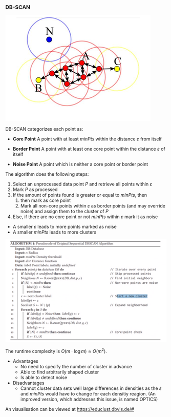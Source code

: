 ### DB-SCAN

![image-20230601110055127](res/DB-SCAN/image-20230601110055127.png)

DB-SCAN categorizes each point as:

* **Core Point**
  A point with at least $minPts$ within the distance $\varepsilon$ from itself

* **Border Point**
  A point with at least one core point within the distance $\varepsilon$ of itself
  
* **Noise Point**
  A point which is neither a core point or border point

The algorithm does the following steps:

1. Select an unprocessed data point $P$ and retrieve all points within $\varepsilon$
2. Mark $P$ as processed
3. If the amount of points found is greater or equal to $minPts$, then
   1. then mark as core point
   1. Mark all non-core points within $\varepsilon$ as border points (and may override noise) and assign them to the cluster of $P$
4. Else, if there are no core point or not $minPts$ within $\varepsilon$ mark it as noise

* A smaller $\varepsilon$ leads to more points marked as noise
* A smaller $minPts$ leads to more clusters 

<img src="res/DB-SCAN/image-20230614092527959.png" alt="image-20230614092527959" style="zoom:120%;" />

The runtime complexity is $O(m \cdot \log m)\approx O(m^2)$.

* Advantages
  * No need to specify the number of cluster in advance
  * Able to find arbitrarily shaped cluster
  * Is able to detect noise
* Disadvantages
  * Cannot cluster data sets well large differences in densities as the $\varepsilon$ and $minPts$ would have to change for each densitiy reagion. (An improved version, which addresses this issue, is named OPTICS)

An visualisation can be viewed at https://educlust.dbvis.de/#
